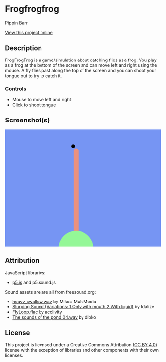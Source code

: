 # Frogfrogfrog

Pippin Barr

[View this project online](https://pippinbarr.github.io/frogfrogfrog/)

## Description

FrogFrogFrog is a game/simulation about catching flies as a frog. You play as a frog at the bottom of the screen and can move left and right using the mouse. A fly flies past along the top of the screen and you can shoot your tongue out to try to catch it.

### Controls

- Mouse to move left and right
- Click to shoot tongue

## Screenshot(s)

![Image of the frog trying to catch a fly](./process/2025-08-26-frogfrogfrog-screenshot.png)

## Attribution

JavaScript libraries:
- [p5.js](https://p5js.org) and p5.sound.js

Sound assets are are all from freesound.org:
- [heavy_swallow.wav](https://freesound.org/people/Mikes-MultiMedia/sounds/368711/) by Mikes-MultiMedia
- [Slurping Sound (Variations: 1.Only with mouth 2.With liquid)](https://freesound.org/people/Idalize/sounds/408208/) by Idalize
- [FlyLoop.flac](https://freesound.org/people/acclivity/sounds/20797/) by acclivity
- [The sounds of the pond 04.wav](https://freesound.org/people/dibko/sounds/638417/) by dibko

## License

This project is licensed under a Creative Commons Attribution ([CC BY 4.0](https://creativecommons.org/licenses/by/4.0/deed.en)) license with the exception of libraries and other components with their own licenses.
